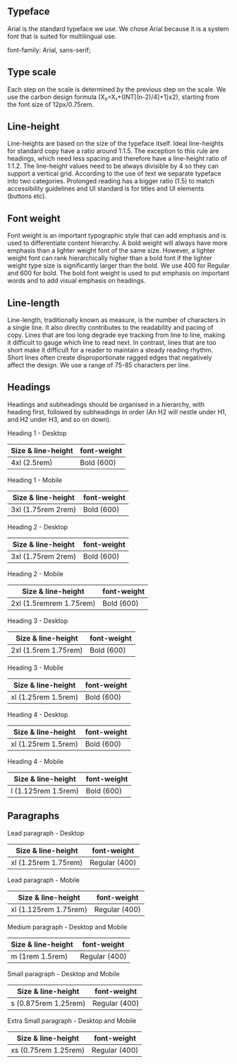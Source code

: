 ## Typeface

Arial is the standard typeface we use. We chose Arial because it is a system font that is suited for multilingual use.

font-family: Arial, sans-serif;

## Type scale

Each step on the scale is determined by the previous step on the scale. We use the carbon design formula (X₂=X₁+{INT[(n-2)/4]+1}x2), starting from the font size of 12px/0.75rem.

## Line-height

Line-heights are based on the size of the typeface itself. Ideal line-heights for standard copy have a ratio around 1:1.5. The exception to this rule are headings, which need less spacing and therefore have a line-height ratio of 1:1.2. The line-height values need to be always divisible by 4 so they can support a vertical grid. According to the use of text we separate typeface into two categories. Prolonged reading has a bigger ratio (1.5) to match accessibility guidelines and UI standard is for titles and UI elements (buttons etc).

## Font weight

Font weight is an important typographic style that can add emphasis and is used to differentiate content hierarchy. A bold weight will always have more emphasis than a lighter weight font of the same size. However, a lighter weight font can rank hierarchically higher than a bold font if the lighter weight type size is significantly larger than the bold. We use 400 for Regular and 600 for bold. The bold font weight is used to put emphasis on important words and to add visual emphasis on headings.

## Line-length

Line-length, traditionally known as measure, is the number of characters in a single line. It also directly contributes to the readability and pacing of copy. Lines that are too long degrade eye tracking from line to line, making it difficult to gauge which line to read next. In contrast, lines that are too short make it difficult for a reader to maintain a steady reading rhythm. Short lines often create disproportionate ragged edges that negatively affect the design. We use a range of 75-85 characters per line.

## Headings

Headings and subheadings should be organised in a hierarchy, with heading first, followed by subheadings in order (An H2 will nestle under H1, and H2 under H3, and so on down).

Heading 1 - Desktop

| Size & line-height | font-weight |
|--------------------|-------------|
| 4xl (2.5rem)       | Bold (600)  |

Heading 1 - Mobile

| Size & line-height | font-weight |
|--------------------|-------------|
| 3xl (1.75rem 2rem) | Bold (600)  |

Heading 2 - Desktop

| Size & line-height | font-weight |
|--------------------|-------------|
| 3xl (1.75rem 2rem) | Bold (600)  |

Heading 2 - Mobile

| Size & line-height      | font-weight |
|-------------------------|-------------|
| 2xl (1.5remrem 1.75rem) | Bold (600)  |

Heading 3 - Desktop

| Size & line-height      | font-weight |
|-------------------------|-------------|
| 2xl (1.5rem 1.75rem)    | Bold (600)  |

Heading 3 - Mobile

| Size & line-height  | font-weight |
|---------------------|-------------|
| xl (1.25rem 1.5rem) | Bold (600)  |

Heading 4 - Desktop

| Size & line-height  | font-weight |
|---------------------|-------------|
| xl (1.25rem 1.5rem) | Bold (600)  |

Heading 4 - Mobile

| Size & line-height  | font-weight |
|---------------------|-------------|
| l (1.125rem 1.5rem) | Bold (600)  |

## Paragraphs

Lead paragraph - Desktop

| Size & line-height  | font-weight     |
|---------------------|-----------------|
| xl (1.25rem 1.75rem)| Regular (400)   |

Lead paragraph - Mobile

| Size & line-height    | font-weight     |
|-----------------------|-----------------|
| xl (1.125rem 1.75rem) | Regular (400)   |

Medium paragraph - Desktop and Mobile

| Size & line-height  | font-weight    |
|---------------------|----------------|
| m (1rem 1.5rem)     | Regular (400)  |

Small paragraph - Desktop and Mobile

| Size & line-height  | font-weight    |
|---------------------|----------------|
| s (0.875rem 1.25rem)| Regular (400)  |

Extra Small paragraph - Desktop and Mobile

| Size & line-height   | font-weight    |
|----------------------|----------------|
| xs (0.75rem 1.25rem) | Regular (400)  |
